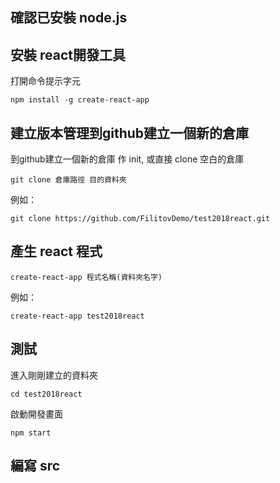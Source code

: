 ## 確認已安裝 node.js


## 安裝 react開發工具
打開命令提示字元
```
npm install -g create-react-app
```

## 建立版本管理到github建立一個新的倉庫
到github建立一個新的倉庫
作 init, 或直接 clone 空白的倉庫
```
git clone 倉庫路徑 目的資料夾
```
例如：
```
git clone https://github.com/FilitovDemo/test2018react.git
```

## 產生 react 程式
```
create-react-app 程式名稱(資料夾名字)
```
例如：
```
create-react-app test2018react
```

## 測試
進入剛剛建立的資料夾
```
cd test2018react
```
啟動開發畫面
```
npm start
```

## 編寫 src
